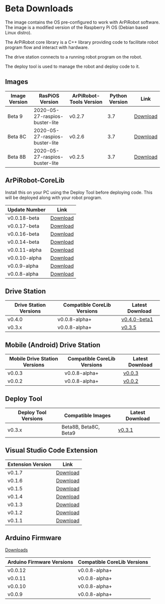 
# Beta Downloads

The image contains the OS pre-configured to work with ArPiRobot software. The image is a modified version of the Raspberry Pi OS (Debian based Linux distro). 

The ArPiRobot core library is a C++ library providing code to facilitate robot program flow and interact with hardware.

The drive station connects to a running robot program on the robot.

The deploy tool is used to manage the robot and deploy code to it.


## Images

| Image Version | RasPiOS Version | ArPiRobot-Tools Version | Python Version | Link |
| ------------- | ---------------- | -------------- | --------------------- | ----- |
| Beta 9        | 2020-05-27-raspios-buster-lite  | v0.2.7 | 3.7           | [Download](https://github.com/ArPiRobot/ArPiRobot-ImageScripts/releases/tag/beta9) |
| Beta 8C       | 2020-05-27-raspios-buster-lite  | v0.2.6 | 3.7           | [Download](https://github.com/ArPiRobot/ArPiRobot-ImageScripts/releases/tag/beta8c) |
| Beta 8B       | 2020-05-27-raspios-buster-lite  | v0.2.5 | 3.7           | [Download](https://github.com/ArPiRobot/ArPiRobot-ImageScripts/releases/tag/beta8b) |


## ArPiRobot-CoreLib

Install this on your PC using the Deploy Tool before deploying code. This will be deployed along with your robot program.

| Update Number      | Link |
| ------------------ | ---- |
| v0.0.18-beta       | [Download](https://github.com/ArPiRobot/ArPiRobot-CoreLib/releases/tag/v0.0.18-beta) |
| v0.0.17-beta       | [Download](https://github.com/ArPiRobot/ArPiRobot-CoreLib/releases/tag/v0.0.17-beta) |
| v0.0.16-beta       | [Download](https://github.com/ArPiRobot/ArPiRobot-CoreLib/releases/tag/v0.0.16-beta) |
| v0.0.14-beta       | [Download](https://github.com/ArPiRobot/ArPiRobot-CoreLib/releases/tag/v0.0.14-beta) |
| v0.0.11-alpha      | [Download](https://github.com/ArPiRobot/ArPiRobot-CoreLib/releases/tag/v0.0.11-alpha) |
| v0.0.10-alpha      | [Download](https://github.com/ArPiRobot/ArPiRobot-CoreLib/releases/tag/v0.0.10-alpha) |
| v0.0.9-alpha       | [Download](https://github.com/ArPiRobot/ArPiRobot-CoreLib/releases/tag/v0.0.9-alpha) |
| v0.0.8-alpha       | [Download](https://github.com/ArPiRobot/ArPiRobot-CoreLib/releases/tag/v0.0.8-alpha) |


## Drive Station

| Drive Station Versions | Compatible CoreLib Versions   | Latest Download |
| ---------------------- | ----------------------------- | --------------- |
| v0.4.0                 | v0.0.8-alpha+                 | [v0.4.0-beta1](https://github.com/ArPiRobot/ArPiRobot-DriveStation/releases/tag/v0.4.0-beta1) |
| v0.3.x                 | v0.0.8-alpha+                 | [v0.3.5](https://github.com/ArPiRobot/ArPiRobot-DriveStationOLDJAVA/releases/tag/v0.3.5)      |


## Mobile (Android) Drive Station

| Mobile Drive Station Versions | Compatible CoreLib Versions   | Latest Download |
| ----------------------------- | ----------------------------- | --------------- |
| v0.0.3                        | v0.0.8-alpha+                 | [v0.0.3](https://github.com/ArPiRobot/ArPiRobot-MobileDriveStation/releases/tag/v0.0.3) |
| v0.0.2                        | v0.0.8-alpha+                 | [v0.0.2](https://github.com/ArPiRobot/ArPiRobot-MobileDriveStation/releases/tag/v0.0.2) |


## Deploy Tool

| Deploy Tool Versions | Compatible Images | Latest Download |
| -------------------- | ----------------- | --------------- |
| v0.3.x               | Beta8B, Beta8C, Beta9               | [v0.3.1](https://github.com/ArPiRobot/ArPiRobot-DeployTool/releases/tag/v0.3.1) |


## Visual Studio Code Extension

| Extension Version | Link |
| ----------------- | ---- |
| v0.1.7            | [Download](https://github.com/ArPiRobot/ArPiRobot-VSCodeExtension/releases/tag/v0.1.7) |
| v0.1.6            | [Download](https://github.com/ArPiRobot/ArPiRobot-VSCodeExtension/releases/tag/v0.1.6) |
| v0.1.5            | [Download](https://github.com/ArPiRobot/ArPiRobot-VSCodeExtension/releases/tag/v0.1.5) |
| v0.1.4            | [Download](https://github.com/ArPiRobot/ArPiRobot-VSCodeExtension/releases/tag/v0.1.4) |
| v0.1.3            | [Download](https://github.com/ArPiRobot/ArPiRobot-VSCodeExtension/releases/tag/v0.1.3) |
| v0.1.2            | [Download](https://github.com/ArPiRobot/ArPiRobot-VSCodeExtension/releases/tag/v0.1.2) |
| v0.1.1            | [Download](https://github.com/ArPiRobot/ArPiRobot-VSCodeExtension/releases/tag/v0.1.1) |

## Arduino Firmware

[Downloads](https://github.com/ArPiRobot/ArPiRobot-ArduinoFirmware/releases)

| Arduino Firmware Versions | Compatible CoreLib Versions |
| ------------------------- | --------------------------- |
| v0.0.12                   | v0.0.8-alpha+               |
| v0.0.11                   | v0.0.8-alpha+               |
| v0.0.10                   | v0.0.8-alpha+               |
| v0.0.9                    | v0.0.8-alpha+               |
